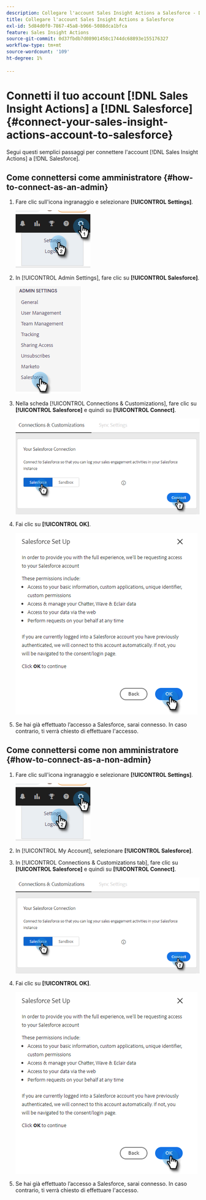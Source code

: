 ```yaml
---
description: Collegare l'account Sales Insight Actions a Salesforce - Documenti Marketo - Documentazione del prodotto
title: Collegare l'account Sales Insight Actions a Salesforce
exl-id: 5d84d0f0-7867-45a8-b966-5088dca1bfca
feature: Sales Insight Actions
source-git-commit: 0d37fbdb7d08901458c1744dc68893e155176327
workflow-type: tm+mt
source-wordcount: '109'
ht-degree: 1%

---
```


# Connetti il tuo account [!DNL Sales Insight Actions] a [!DNL Salesforce] {#connect-your-sales-insight-actions-account-to-salesforce}

Segui questi semplici passaggi per connettere l&#39;account [!DNL Sales Insight Actions] a [!DNL Salesforce].

## Come connettersi come amministratore {#how-to-connect-as-an-admin}

1. Fare clic sull&#39;icona ingranaggio e selezionare **[!UICONTROL Settings]**.

   ![](assets/connect-your-marketo-sales-account-to-salesforce-1.png)

1. In [!UICONTROL Admin Settings], fare clic su **[!UICONTROL Salesforce]**.

   ![](assets/connect-your-marketo-sales-account-to-salesforce-2.png)

1. Nella scheda [!UICONTROL Connections & Customizations], fare clic su **[!UICONTROL Salesforce]** e quindi su **[!UICONTROL Connect]**.

   ![](assets/connect-your-marketo-sales-account-to-salesforce-3.png)

1. Fai clic su **[!UICONTROL OK]**.

   ![](assets/connect-your-marketo-sales-account-to-salesforce-4.png)

1. Se hai già effettuato l’accesso a Salesforce, sarai connesso. In caso contrario, ti verrà chiesto di effettuare l&#39;accesso.

## Come connettersi come non amministratore {#how-to-connect-as-a-non-admin}

1. Fare clic sull&#39;icona ingranaggio e selezionare **[!UICONTROL Settings]**.

   ![](assets/connect-your-marketo-sales-account-to-salesforce-5.png)

1. In [!UICONTROL My Account], selezionare **[!UICONTROL Salesforce]**.

1. In [!UICONTROL Connections & Customizations tab], fare clic su **[!UICONTROL Salesforce]** e quindi su **[!UICONTROL Connect]**.

   ![](assets/connect-your-marketo-sales-account-to-salesforce-7.png)

1. Fai clic su **[!UICONTROL OK]**.

   ![](assets/connect-your-marketo-sales-account-to-salesforce-8.png)

1. Se hai già effettuato l’accesso a Salesforce, sarai connesso. In caso contrario, ti verrà chiesto di effettuare l&#39;accesso.
